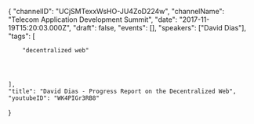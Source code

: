 {
    "channelID": "UCjSMTexxWsHO-JU4ZoD224w",
    "channelName": "Telecom Application Development Summit",
    "date": "2017-11-19T15:20:03.000Z",
    "draft": false,
    "events": [],
    "speakers": ["David Dias"],
    "tags": [




        "decentralized web"




    ],
    "title": "David Dias - Progress Report on the Decentralized Web",
    "youtubeID": "WK4PIGr3RB8"
}
